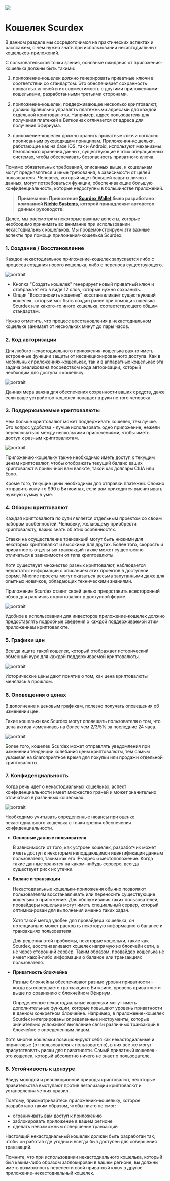 ![](../images/05-main-l.png)

# Кошелек Scurdex 

В данном разделе мы сосредоточимся на практических аспектах и расскажем, о чем нужно знать при использовании некастодиальных кошельков-приложений.

С пользовательской точки зрения, основные ожидания от приложения-кошелька должны быть такими:

1. приложение-кошелек должно генерировать приватные ключи в соответствии со стандартом. Это обеспечивает сохранность приватных ключей и их совместимость с другими приложениями-кошельками, разработанными третьими сторонами.

2. приложение-кошелек, поддерживающее несколько криптовалют, должно правильно управлять платежными адресами для каждой отдельной криптовалюты. Например, адрес пользователя для получения платежей в Биткоинах отличается от адреса для получения Эфириума.

3. приложение-кошелек должно хранить приватные ключи согласно прописанным руководящим принципам. Приложения-кошельки, работающие как на базе iOS, так и Android, используют механизмы безопасного хранения данных, существующие в этих операционных системах, чтобы обеспечивать безопасность приватного ключа.

Помимо обязательных требований, описанных выше, к кошелькам могут предъявляться и иные требования, в зависимости от целей пользователя.  Человеку, который ищет большей защиты личных данных, могут потребоваться функции, обеспечивающие большую конфиденциальность, которые недоступны в большинстве приложений.

> **Примечание: Приложение [Scurdex Wallet](https://scurdex.com) было разработано компанией [Nichie Systems](https://nichie.io), которой принадлежит авторство данных руководств.**

Далее, мы рассмотрим некоторые важные аспекты, которые необходимо принимать во внимание при использовании некастодиальных кошельков. Мы продемонстрируем эти важные аспекты при помощи приложения-кошелька Scurdex.

### 1. Создание / Восстановление 

Каждое некастодиальное приложение-кошелек запускается либо с процесса создания нового кошелька, либо с переноса существующего.

![portrait](../images/05-02-s.png)

- Кнопка "Создать кошелек" генерирует новый приватный ключ и отображает его в виде 12 слов, которые нужно сохранить.
- Опция "Восстановить кошелек" восстанавливает существующий кошелек, который мог быть создан ранее при помощи кошелька Scurdex или какого-то иного кошелька, соответствующего общим стандартам.

Нужно отметить, что процесс восстановления в некастодиальном кошельке занимает от нескольких минут до пары часов.

### 2. Код авторизации

Для любого некастодиального приложения-кошелька важно иметь встроенные функции защиты от несанкционированного доступа. Как в мобильных приложениях-кошельках, так и в аппаратных кошельках эта задача реализована посредством кода авторизации, который необходим для доступа к кошельку.

![portrait](../images/05-03-s.png)

Данная мера важна для обеспечения сохранности ваших средств, даже если ваше устройство-кошелек попадает в руки не того человека.

### 3. Поддерживаемые криптовалюты
       
Чем больше криптовалют может поддерживать кошелек, тем лучше. Это вопрос удобства - лучше использовать одно приложение, нежели переключаться между несколькими приложениями, чтобы иметь доступ к разным криптовалютам.

![portrait](../images/05-04-s.png)

Приложению-кошельку также необходимо иметь доступ к текущим ценам криптовалют, чтобы отображать текущий баланс ваших криптовалют в привычной вам валюте, такой как доллары США или Евро.

Кроме того, текущие цены необходимы для отправки платежей. Сложно отправить кому-то $90 в Биткоинах, если вам приходится высчитывать нужную сумму в уме.

### 4. Обзоры криптовалют

Каждая криптовалюта по сути является отдельным проектом со своим набором особенностей. Человеку, желающему приобрести криптовалюту, важно знать об этих особенностях. 

Ставки на осуществление транзакций могут быть низкими для некоторых криптовалют и высокими для других. Более того, скорость и приватность отдельных транзакций также может существенно отличаться в зависимости от типа криптовалюты.

Хотя существует множество разных криптовалют, наблюдается недостаток информации с описанием этих проектов в доступной форме. Многие проекты могут оказаться весьма запутанными даже для опытных новичков, обладающих техническими знаниями.

Приложение Scurdex ставит своей целью предоставить всесторонний обзор для различных криптовалют в доступной форме.

![portrait](../images/05-05-s.png)

Удобное в использовании для инвесторов приложение-кошелек должно предоставлять подробные сведения о каждой поддерживаемой этим приложением криптовалюте.

### 5. Графики цен

Всегда ищите такой кошелек, который отображает исторический обменный курс для каждой поддерживаемой криптовалюты.

![portrait](../images/05-06-s.png)

Исторические цены дают понятие о том, как цена криптовалюты менялась в прошлом. 

### 6. Оповещения о ценах

В дополнение к ценовым графикам, полезно получать оповещения об изменении цен. 

Такие кошельки как Scurdex могут оповещать пользователя о том, что цена актива изменилась на более чем 2/3/5% за последние 24 часа.

![portrait](../images/05-07-s.png)

Более того, кошелек Scurdex может отправлять уведомления при изменении тенденции колебания цены криптовалюты, тем самым указывая на благоприятное время для покупки или продажи отдельной криптовалюты.

### 7. Конфиденциальность

Когда речь идет о некастодиальных кошельках, аспект конфиденциальности имеет множество граней и может значительно отличаться в различных кошельках.

![portrait](../images/05-08-s.png)

Необходимо учитывать определенные нюансы при оценке некастодиального кошелька с точки зрения обеспечения конфиденциальности.

- **Основные данные пользователя**
    
    В зависимости от того, как устроен кошелек, разработчик может иметь доступ к некоторым неподдающимся идентификации данным пользователя, таким как его IP-адрес и местоположение. Когда такие данные хранятся на каком-нибудь сервере, всегда существует риск их утечки.
    
- **Баланс и транзакции**

    Некастодиальные кошельки-приложения обычно позволяют пользователям восстанавливать или переносить существующие кошельки в приложение. Для обслуживания таких пользователей, провайдеры кошелька могут иметь специальный сервер, который оптимизирован для выполнения именно таких задач.
    
    Хотя такой метод удобен для провайдера кошелька, он потенциально может раскрыть некоторую информацию о балансе и транзакциях пользователя.
    
    Для решения этой проблемы, некоторые кошельки, такие как Scurdex, восстанавливают кошелек напрямую из блокчейн сети, а не через сторонний сервер. Таким образом, провайдер кошелька не имеет какой-либо информации о балансе или транзакциях пользователя.
    
- **Приватность блокчейна**

    Разные блокчейны обеспечивают разные уровни приватности - когда вы совершаете транзакции в Биткоине, уровень приватности выше по сравнению с блокчейном Эфириум.
    
    Определенные некастодиальные кошельки могут иметь дополнительные функции, которые повышают уровень приватности в данном конкретном блокчейне. Например, в приложение-кошелек Scurdex интегрированы определенные инструменты, которые значительно усложняют выявление связи различных транзакций в блокчейне с определенным лицом.
    
Хотя многие кошельки позиционируют себя как некастодиальные и пиринговые (от пользователя к пользователю), в них все же могут присутствовать риски для приватности.  Самый приватный кошелек - это кошелек, который абсолютно ничего не знает о пользователе.

### 8. Устойчивость к цензуре

Ввиду молодой и революционной природы криптовалют, некоторые правительства выступают против легализации криптовалют и установления четких правил.

Поэтому, присматривайтесь приложению-кошельку, которое разработано таким образом, чтобы никто не смог:

- ограничивать вам доступ к приложению
- заблокировать приложение в вашем регионе
- сделать невозможным совершение транзакций

Настоящий некастодиальный кошелек должен быть разработан так, чтобы он работал где угодно и всегда был доступен для совершения транзакций.

Помните, что при использовании некастодиального кошелька, который был каким-либо образом заблокирован в вашем регионе, вы должны иметь возможность перенести свой приватный ключ в другое приложение-некастодиальный кошелек.
